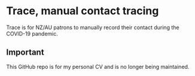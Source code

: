 # Trace, manual contact tracing

Trace is for NZ/AU patrons to manually record their contact during the COVID-19 pandemic.

## Important

This GitHub repo is for my personal CV and is no longer being maintained.
